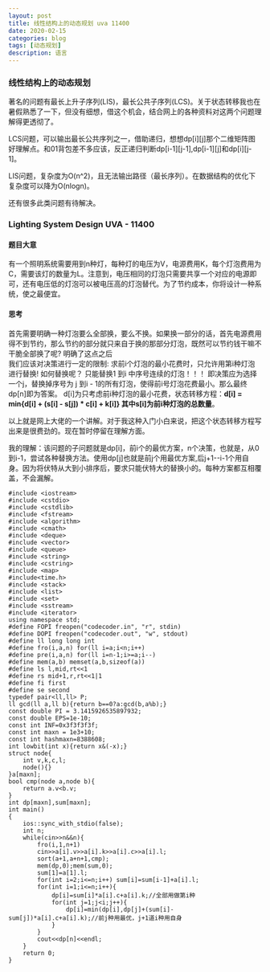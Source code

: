 ```yaml
---
layout: post
title: 线性结构上的动态规划 uva 11400
date: 2020-02-15
categories: blog
tags: [动态规划]
description: 语言
---
```


### 线性结构上的动态规划
著名的问题有最长上升子序列(LIS)，最长公共子序列(LCS)。关于状态转移我也在暑假熟悉了一下，但没有细想，借这个机会，结合网上的各种资料对这两个问题理解得更透彻了。<br>

LCS问题，可以输出最长公共序列之一，借助递归，想想dp[i][j]那个二维矩阵图好理解点。和01背包差不多应该，反正递归判断dp[i-1][j-1],dp[i-1][j]和dp[i][j-1]。<br>

LIS问题，复杂度为O(n^2)，且无法输出路径（最长序列）。在数据结构的优化下复杂度可以降为O(nlogn)。<br>

还有很多此类问题有待解决。<br>

### Lighting System Design UVA - 11400
#### 题目大意
有一个照明系统需要用到n种灯，每种灯的电压为V，电源费用K，每个灯泡费用为C，需要该灯的数量为L。注意到，电压相同的灯泡只需要共享一个对应的电源即可，还有电压低的灯泡可以被电压高的灯泡替代。为了节约成本，你将设计一种系统，使之最便宜。

#### 思考
首先需要明确一种灯泡要么全部换，要么不换。如果换一部分的话，首先电源费用得不到节约，那么节约的部分就只来自于换的那部分灯泡，既然可以节约钱干嘛不干脆全部换了呢? 
明确了这点之后 <br>
我们应该对决策进行一定的限制: 求前i个灯泡的最小花费时，只允许用第i种灯泡进行替换! 如何替换呢？ 只能替换1 到i 中序号连续的灯泡！！！ 即决策应为选择一个j，替换掉序号为 j 到i - 1的所有灯泡，使得前i号灯泡花费最小。那么最终 dp[n]即为答案。 
d[i]为只考虑前i种灯泡的最小花费，状态转移方程：**d[i] = min{d[i] + (s[i] - s[j]) * c[i] + k[i]} 其中s[i]为前i种灯泡的总数量**。<br>

以上就是网上大佬的一个讲解。对于我这种入门小白来说，把这个状态转移方程写出来是很费劲的。现在暂时停留在理解方面。<br>

我的理解：该问题的子问题就是dp[i]，前i个的最优方案，n个决策，也就是，从0到i-1，尝试各种替换方法。使用dp[j]也就是前j个用最优方案,后j+1--i-1个用自身。因为将伏特从大到小排序后，要求只能伏特大的替换小的。每种方案都互相覆盖，不会漏解。<br>

```
#include <iostream>
#include <cstdio>
#include <cstdlib>
#include <fstream>
#include <algorithm>
#include <cmath>
#include <deque>
#include <vector>
#include <queue>
#include <string>
#include <cstring>
#include <map>
#include<time.h>
#include <stack>
#include <list>
#include <set>
#include <sstream>
#include <iterator>
using namespace std;
#define FOPI freopen("codecoder.in", "r", stdin)
#define DOPI freopen("codecoder.out", "w", stdout)
#define ll long long int
#define fro(i,a,n) for(ll i=a;i<n;i++)
#define pre(i,a,n) for(ll i=n-1;i>=a;i--)
#define mem(a,b) memset(a,b,sizeof(a))
#define ls l,mid,rt<<1
#define rs mid+1,r,rt<<1|1
#define fi first
#define se second
typedef pair<ll,ll> P;
ll gcd(ll a,ll b){return b==0?a:gcd(b,a%b);}
const double PI = 3.1415926535897932;
const double EPS=1e-10;
const int INF=0x3f3f3f3f;
const int maxn = 1e3+10;
const int hashmaxn=8388608;
int lowbit(int x){return x&(-x);}
struct node{
    int v,k,c,l;
    node(){}
}a[maxn];
bool cmp(node a,node b){
    return a.v<b.v;
}
int dp[maxn],sum[maxn];
int main()
{
    ios::sync_with_stdio(false);
    int n;
    while(cin>>n&&n){
        fro(i,1,n+1)
        cin>>a[i].v>>a[i].k>>a[i].c>>a[i].l;
        sort(a+1,a+n+1,cmp);
        mem(dp,0);mem(sum,0);
        sum[1]=a[1].l;
        for(int i=2;i<=n;i++) sum[i]=sum[i-1]+a[i].l;
        for(int i=1;i<=n;i++){
            dp[i]=sum[i]*a[i].c+a[i].k;//全部用做第i种
            for(int j=1;j<i;j++){
                dp[i]=min(dp[i],dp[j]+(sum[i]-sum[j])*a[i].c+a[i].k);//前j种用最优，j+1道i种用自身
            }
        }
        cout<<dp[n]<<endl;
    }
    return 0;
}
```












